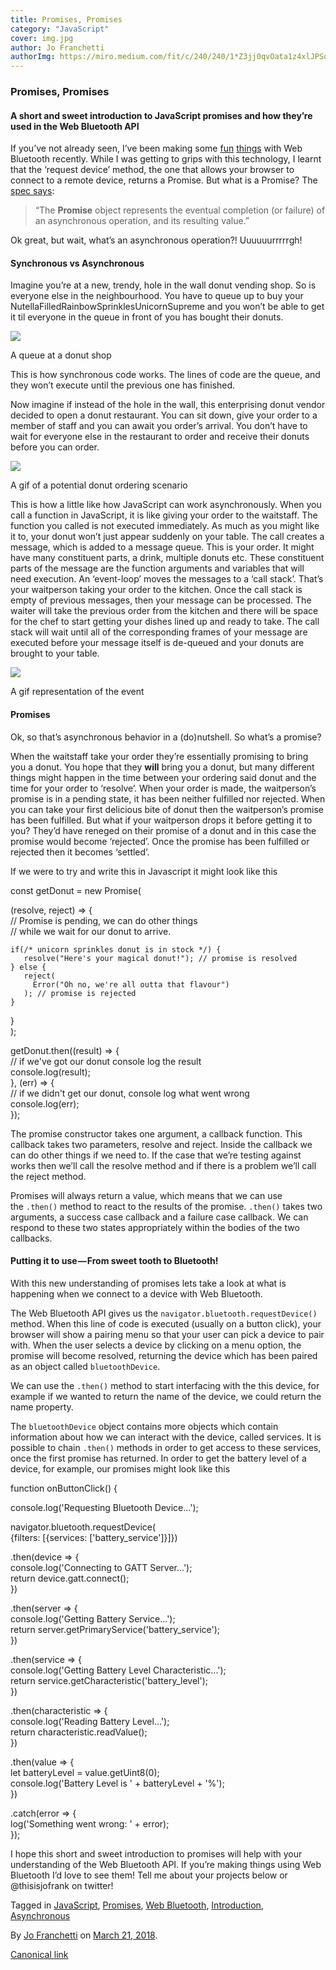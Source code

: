 ```yaml
---
title: Promises, Promises
category: "JavaScript"
cover: img.jpg
author: Jo Franchetti
authorImg: https://miro.medium.com/fit/c/240/240/1*Z3jj0qvOata1z4xlJPSqOA.jpeg
---
```


### Promises, Promises

#### A short and sweet introduction to JavaScript promises and how they’re used in the Web Bluetooth API

If you’ve not already seen, I’ve been making some [fun](https://hedgehog-curling.glitch.me/) [things](https://cat-controller.glitch.me/) with Web Bluetooth recently. While I was getting to grips with this technology, I learnt that the ‘request device’ method, the one that allows your browser to connect to a remote device, returns a Promise. But what is a Promise? The [spec says](https://developer.mozilla.org/en-US/docs/Web/JavaScript/Reference/Global_Objects/Promise):

> “The **Promise** object represents the eventual completion (or failure) of an asynchronous operation, and its resulting value.”

Ok great, but wait, what’s an asynchronous operation?! Uuuuuurrrrrgh!

#### **Synchronous vs Asynchronous**

Imagine you’re at a new, trendy, hole in the wall donut vending shop. So is everyone else in the neighbourhood. You have to queue up to buy your NutellaFilledRainbowSprinklesUnicornSupreme and you won’t be able to get it til everyone in the queue in front of you has bought their donuts.

![](https://cdn-images-1.medium.com/max/800/1*_hHWRVcIhMvw8GKkQxhHdA.png)

A queue at a donut shop

This is how synchronous code works. The lines of code are the queue, and they won’t execute until the previous one has finished.

Now imagine if instead of the hole in the wall, this enterprising donut vendor decided to open a donut restaurant. You can sit down, give your order to a member of staff and you can await you order’s arrival. You don’t have to wait for everyone else in the restaurant to order and receive their donuts before you can order.

![](https://cdn-images-1.medium.com/max/800/1*UzkiUS0x0F5dF0SAdtBP3Q.gif)

A gif of a potential donut ordering scenario

This is how a little like how JavaScript can work asynchronously. When you call a function in JavaScript, it is like giving your order to the waitstaff. The function you called is not executed immediately. As much as you might like it to, your donut won’t just appear suddenly on your table. The call creates a message, which is added to a message queue. This is your order. It might have many constituent parts, a drink, multiple donuts etc. These constituent parts of the message are the function arguments and variables that will need execution. An ‘event-loop’ moves the messages to a ‘call stack’. That’s your waitperson taking your order to the kitchen. Once the call stack is empty of previous messages, then your message can be processed. The waiter will take the previous order from the kitchen and there will be space for the chef to start getting your dishes lined up and ready to take. The call stack will wait until all of the corresponding frames of your message are executed before your message itself is de-queued and your donuts are brought to your table.

![](https://cdn-images-1.medium.com/max/1000/1*YnInMwGBvWCVbhRTmT1igw.gif)

A gif representation of the event

#### Promises

Ok, so that’s asynchronous behavior in a (do)nutshell. So what’s a promise?

When the waitstaff take your order they’re essentially promising to bring you a donut. You hope that they **will** bring you a donut, but many different things might happen in the time between your ordering said donut and the time for your order to ‘resolve’. When your order is made, the waitperson’s promise is in a pending state, it has been neither fulfilled nor rejected. When you can take your first delicious bite of donut then the waitperson’s promise has been fulfilled. But what if your waitperson drops it before getting it to you? They’d have reneged on their promise of a donut and in this case the promise would become ‘rejected’. Once the promise has been fulfilled or rejected then it becomes ‘settled’.

If we were to try and write this in Javascript it might look like this

const getDonut = new Promise(

(resolve, reject) => {  
    // Promise is pending, we can do other things   
    // while we wait for our donut to arrive.

    if(/* unicorn sprinkles donut is in stock */) {  
       resolve("Here's your magical donut!"); // promise is resolved  
    } else {  
       reject(  
         Error("Oh no, we're all outta that flavour")  
       ); // promise is rejected  
    }  
  }  
);

getDonut.then((result) => {  
  // if we've got our donut console log the result  
  console.log(result);   
}, (err) => {  
  // if we didn't get our donut, console log what went wrong  
  console.log(err);  
});

The promise constructor takes one argument, a callback function. This callback takes two parameters, resolve and reject. Inside the callback we can do other things if we need to. If the case that we’re testing against works then we’ll call the resolve method and if there is a problem we’ll call the reject method.

Promises will always return a value, which means that we can use the `.then()` method to react to the results of the promise. `.then()` takes two arguments, a success case callback and a failure case callback. We can respond to these two states appropriately within the bodies of the two callbacks.

#### Putting it to use — From sweet tooth to Bluetooth!

With this new understanding of promises lets take a look at what is happening when we connect to a device with Web Bluetooth.

The Web Bluetooth API gives us the `navigator.bluetooth.requestDevice()` method. When this line of code is executed (usually on a button click), your browser will show a pairing menu so that your user can pick a device to pair with. When the user selects a device by clicking on a menu option, the promise will become resolved, returning the device which has been paired as an object called `bluetoothDevice`.

We can use the `.then()` method to start interfacing with the this device, for example if we wanted to return the name of the device, we could return the name property.

The `bluetoothDevice` object contains more objects which contain information about how we can interact with the device, called services. It is possible to chain `.then()` methods in order to get access to these services, once the first promise has returned. In order to get the battery level of a device, for example, our promises might look like this

function onButtonClick() {

 console.log('Requesting Bluetooth Device...');

 navigator.bluetooth.requestDevice(  
   {filters: \[{services: \['battery_service'\]}\]})

 .then(device => {  
   console.log('Connecting to GATT Server...');  
   return device.gatt.connect();  
 })

 .then(server => {  
   console.log('Getting Battery Service...');  
   return server.getPrimaryService('battery_service');  
 })

 .then(service => {  
   console.log('Getting Battery Level Characteristic...');  
   return service.getCharacteristic('battery_level');  
 })

 .then(characteristic => {  
   console.log('Reading Battery Level...');  
   return characteristic.readValue();  
 })

 .then(value => {  
   let batteryLevel = value.getUint8(0);  
   console.log('Battery Level is ' + batteryLevel + '%');  
 })

 .catch(error => {  
   log('Something went wrong: ' + error);  
 });

I hope this short and sweet introduction to promises will help with your understanding of the Web Bluetooth API. If you’re making things using Web Bluetooth I’d love to see them! Tell me about your projects below or @thisisjofrank on twitter!

Tagged in [JavaScript](https://medium.com/tag/javascript), [Promises](https://medium.com/tag/promises), [Web Bluetooth](https://medium.com/tag/web-bluetooth), [Introduction](https://medium.com/tag/introduction), [Asynchronous](https://medium.com/tag/asynchronous)

By [Jo Franchetti](https://medium.com/@jofranchetti) on [March 21, 2018](https://medium.com/p/c91d454aea11).

[Canonical link](https://medium.com/@jofranchetti/promises-promises-c91d454aea11)
